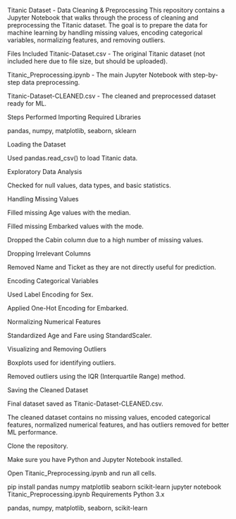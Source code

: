 Titanic Dataset - Data Cleaning & Preprocessing
This repository contains a Jupyter Notebook that walks through the process of cleaning and preprocessing the Titanic dataset. The goal is to prepare the data for machine learning by handling missing values, encoding categorical variables, normalizing features, and removing outliers.

Files Included
Titanic-Dataset.csv - The original Titanic dataset (not included here due to file size, but should be uploaded).

Titanic_Preprocessing.ipynb - The main Jupyter Notebook with step-by-step data preprocessing.

Titanic-Dataset-CLEANED.csv - The cleaned and preprocessed dataset ready for ML.

Steps Performed
Importing Required Libraries

pandas, numpy, matplotlib, seaborn, sklearn

Loading the Dataset

Used pandas.read_csv() to load Titanic data.

Exploratory Data Analysis

Checked for null values, data types, and basic statistics.

Handling Missing Values

Filled missing Age values with the median.

Filled missing Embarked values with the mode.

Dropped the Cabin column due to a high number of missing values.

Dropping Irrelevant Columns

Removed Name and Ticket as they are not directly useful for prediction.

Encoding Categorical Variables

Used Label Encoding for Sex.

Applied One-Hot Encoding for Embarked.

Normalizing Numerical Features

Standardized Age and Fare using StandardScaler.

Visualizing and Removing Outliers

Boxplots used for identifying outliers.

Removed outliers using the IQR (Interquartile Range) method.

Saving the Cleaned Dataset

Final dataset saved as Titanic-Dataset-CLEANED.csv.

The cleaned dataset contains no missing values, encoded categorical features, normalized numerical features, and has outliers removed for better ML performance.

Clone the repository.

Make sure you have Python and Jupyter Notebook installed.

Open Titanic_Preprocessing.ipynb and run all cells.

pip install pandas numpy matplotlib seaborn scikit-learn
jupyter notebook Titanic_Preprocessing.ipynb
Requirements
Python 3.x

pandas, numpy, matplotlib, seaborn, scikit-learn
